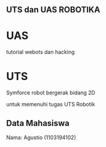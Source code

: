 ##  UTS dan UAS ROBOTIKA 

# UAS
tutorial webots dan hacking 

# UTS
Symforce robot bergerak bidang 2D

untuk memenuhi tugas UTS Robotik 

## Data Mahasiswa
Nama: Agustio (1103194102)
